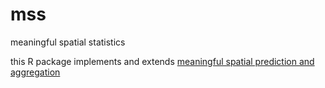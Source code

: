 mss
===

meaningful spatial statistics

this R package implements and extends [meaningful spatial prediction and aggregation](http://www.sciencedirect.com/science/article/pii/S1364815213001977)
